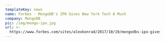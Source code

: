 ```yaml
---
templateKey: news
name: Forbes - MongoDB's IPO Gives New York Tech A Much
company: MongoDB
pic: /img/mongo-ipo.jpg
url: >-
  https://www.forbes.com/sites/alexkonrad/2017/10/19/mongodbs-ipo-gives-new-york-tech-a-much-needed-win-as-shares-jump-25/#669705dca8c9
---
```


